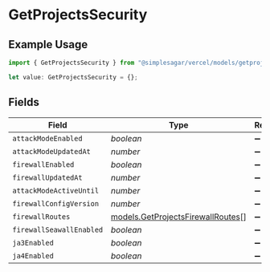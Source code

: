 # GetProjectsSecurity

## Example Usage

```typescript
import { GetProjectsSecurity } from "@simplesagar/vercel/models/getprojectsop.js";

let value: GetProjectsSecurity = {};
```

## Fields

| Field                                                                        | Type                                                                         | Required                                                                     | Description                                                                  |
| ---------------------------------------------------------------------------- | ---------------------------------------------------------------------------- | ---------------------------------------------------------------------------- | ---------------------------------------------------------------------------- |
| `attackModeEnabled`                                                          | *boolean*                                                                    | :heavy_minus_sign:                                                           | N/A                                                                          |
| `attackModeUpdatedAt`                                                        | *number*                                                                     | :heavy_minus_sign:                                                           | N/A                                                                          |
| `firewallEnabled`                                                            | *boolean*                                                                    | :heavy_minus_sign:                                                           | N/A                                                                          |
| `firewallUpdatedAt`                                                          | *number*                                                                     | :heavy_minus_sign:                                                           | N/A                                                                          |
| `attackModeActiveUntil`                                                      | *number*                                                                     | :heavy_minus_sign:                                                           | N/A                                                                          |
| `firewallConfigVersion`                                                      | *number*                                                                     | :heavy_minus_sign:                                                           | N/A                                                                          |
| `firewallRoutes`                                                             | [models.GetProjectsFirewallRoutes](../models/getprojectsfirewallroutes.md)[] | :heavy_minus_sign:                                                           | N/A                                                                          |
| `firewallSeawallEnabled`                                                     | *boolean*                                                                    | :heavy_minus_sign:                                                           | N/A                                                                          |
| `ja3Enabled`                                                                 | *boolean*                                                                    | :heavy_minus_sign:                                                           | N/A                                                                          |
| `ja4Enabled`                                                                 | *boolean*                                                                    | :heavy_minus_sign:                                                           | N/A                                                                          |
